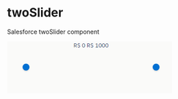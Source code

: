 # twoSlider
Salesforce twoSlider component

![alt text](https://github.com/carlospess0a/twoSlider/blob/master/Screenshot_1.png?raw=true)

